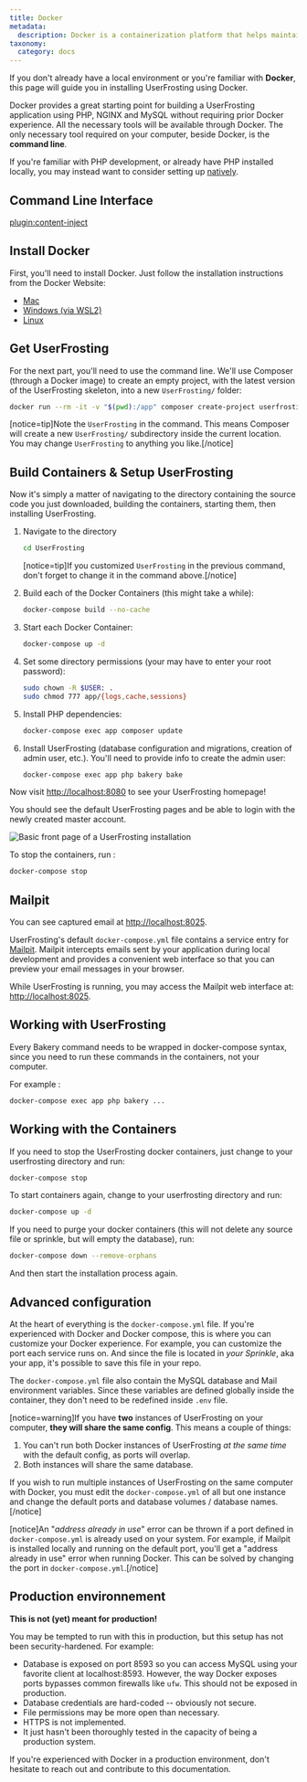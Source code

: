 ```yaml
---
title: Docker
metadata:
  description: Docker is a containerization platform that helps maintain consistent behavior across different development and production environments.
taxonomy:
  category: docs
---
```


If you don't already have a local environment or you're familiar with **Docker**, this page will guide you in installing UserFrosting using Docker.

Docker provides a great starting point for building a UserFrosting application using PHP, NGINX and MySQL without requiring prior Docker experience. All the necessary tools will be available through Docker. The only necessary tool required on your computer, beside Docker, is the **command line**. 

If you're familiar with PHP development, or already have PHP installed locally, you may instead want to consider setting up [natively](/installation/environment/native).

## Command Line Interface

[plugin:content-inject](/04.installation/_modular/cli)

## Install Docker
First, you'll need to install Docker. Just follow the installation instructions from the Docker Website: 
- [Mac](https://docs.docker.com/desktop/install/mac-install/)
- [Windows (via WSL2)](https://docs.docker.com/desktop/install/windows-install/)
- [Linux](https://docs.docker.com/desktop/install/linux-install/)

## Get UserFrosting 

For the next part, you'll need to use the command line. We'll use Composer (through a Docker image) to create an empty project, with the latest version of the UserFrosting skeleton, into a new `UserFrosting/` folder:

```bash
docker run --rm -it -v "$(pwd):/app" composer create-project userfrosting/userfrosting UserFrosting "^5.0" --no-scripts --no-install --ignore-platform-reqs
```

[notice=tip]Note the `UserFrosting` in the command. This means Composer will create a new `UserFrosting/` subdirectory inside the current location. You may change `UserFrosting` to anything you like.[/notice]

## Build Containers & Setup UserFrosting

Now it's simply a matter of navigating to the directory containing the source code you just downloaded, building the containers, starting them, then installing UserFrosting. 

1. Navigate to the directory
   
   ```bash
   cd UserFrosting
   ```

   [notice=tip]If you customized `UserFrosting` in the previous command, don't forget to change it in the command above.[/notice]

2. Build each of the Docker Containers (this might take a while):
   
   ```bash
   docker-compose build --no-cache
   ```

3. Start each Docker Container:
   
   ```bash
   docker-compose up -d
   ```

4. Set some directory permissions (your may have to enter your root password):
   
   ```bash
   sudo chown -R $USER: .
   sudo chmod 777 app/{logs,cache,sessions}
   ```

5. Install PHP dependencies:
   
   ```bash
   docker-compose exec app composer update
   ```

6. Install UserFrosting (database configuration and migrations, creation of admin user, etc.). You'll need to provide info to create the admin user:
   
   ```bash
   docker-compose exec app php bakery bake
   ```

Now visit [http://localhost:8080](http://localhost:8080) to see your UserFrosting homepage!

You should see the default UserFrosting pages and be able to login with the newly created master account. 

![Basic front page of a UserFrosting installation](/images/front-page.png)

To stop the containers, run : 

```bash
docker-compose stop
```

## Mailpit

You can see captured email at [http://localhost:8025](http://localhost:8025).

UserFrosting's default `docker-compose.yml` file contains a service entry for [Mailpit](https://github.com/axllent/mailpit). Mailpit intercepts emails sent by your application during local development and provides a convenient web interface so that you can preview your email messages in your browser. 

While UserFrosting is running, you may access the Mailpit web interface at: [http://localhost:8025](http://localhost:8025).

## Working with UserFrosting

Every Bakery command needs to be wrapped in docker-compose syntax, since you need to run these commands in the containers, not your computer.

For example : 

```bash
docker-compose exec app php bakery ...
```

## Working with the Containers

If you need to stop the UserFrosting docker containers, just change to your userfrosting directory and run:

```bash
docker-compose stop
```

To start containers again, change to your userfrosting directory and run:

```bash
docker-compose up -d
```

If you need to purge your docker containers (this will not delete any source file or sprinkle, but will empty the database), run:

```bash
docker-compose down --remove-orphans
```

And then start the installation process again.

## Advanced configuration

At the heart of everything is the `docker-compose.yml` file. If you're experienced with Docker and Docker compose, this is where you can customize your Docker experience. For example, you can customize the port each service runs on. And since the file is located in *your Sprinkle*, aka your app, it's possible to save this file in your repo. 

The `docker-compose.yml` file also contain the MySQL database and Mail environment variables. Since these variables are defined globally inside the container, they don't need to be redefined inside `.env` file.

[notice=warning]If you have **two** instances of UserFrosting on your computer, **they will share the same config**. This means a couple of things:

1. You can't run both Docker instances of UserFrosting *at the same time* with the default config, as ports will overlap.
2. Both instances will share the same database.

If you wish to run multiple instances of UserFrosting on the same computer with Docker, you must edit the `docker-compose.yml` of all but one instance and change the default ports and database volumes / database names.[/notice]

[notice]An "*address already in use*" error can be thrown if a port defined in `docker-compose.yml` is already used on your system. For example, if Mailpit is installed locally and running on the default port, you'll get a "address already in use" error when running Docker. This can be solved by changing the port in `docker-compose.yml`.[/notice]

## Production environnement

**This is not (yet) meant for production!**

You may be tempted to run with this in production, but this setup has not been security-hardened. For example:

- Database is exposed on port 8593 so you can access MySQL using your favorite client at localhost:8593. However,
  the way Docker exposes ports bypasses common firewalls like `ufw`. This should not be exposed in production.
- Database credentials are hard-coded -- obviously not secure.
- File permissions may be more open than necessary.
- HTTPS is not implemented.
- It just hasn't been thoroughly tested in the capacity of being a production system.

If you're experienced with Docker in a production environment, don't hesitate to reach out and contribute to this documentation.
